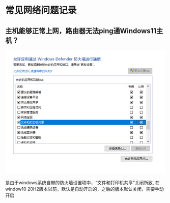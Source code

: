 # 常见网络问题记录

## 主机能够正常上网，路由器无法ping通Windows11主机？
![](202112230006.png)

是由于windows系统自带的防火墙设置项中，“文件和打印机共享”关闭所致, 在window10 20H2版本以前，默认是自动开启的，之后的版本默认关闭，需要手动开启